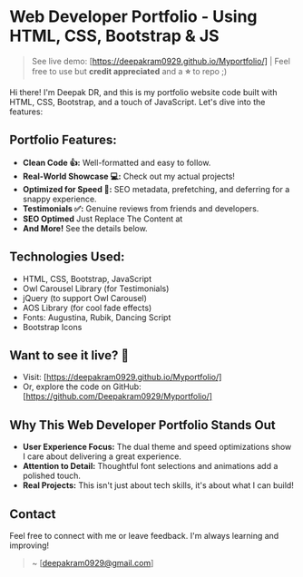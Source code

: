 # Web Developer Portfolio - Using HTML, CSS, Bootstrap & JS

> See live demo: [https://deepakram0929.github.io/Myportfolio/]   |  Feel free to use but **credit appreciated** and a **⭐** to repo ;)


Hi there! I'm Deepak DR, and this is my portfolio website code built with HTML, CSS, Bootstrap, and a touch of JavaScript. Let's dive into the features:

## **Portfolio Features:**

* **Clean Code 👍:** Well-formatted and easy to follow. 
* **Real-World Showcase 💻:** Check out my actual projects!
* **Optimized for Speed 🚀:**  SEO metadata, prefetching, and deferring for a snappy experience.
* **Testimonials ✅:** Genuine reviews from friends and developers.
* **SEO Optimed** Just Replace The Content at <head>
* **And More!** See the details below.
  
## **Technologies Used:**

* HTML, CSS, Bootstrap, JavaScript
* Owl Carousel Library (for Testimonials)
* jQuery (to support Owl Carousel)
* AOS Library (for cool fade effects)
* Fonts: Augustina, Rubik, Dancing Script
* Bootstrap Icons

## **Want to see it live? 👀**

* Visit: [https://deepakram0929.github.io/Myportfolio/]
* Or, explore the code on GitHub: [https://github.com/Deepakram0929/Myportfolio/]

## **Why This Web Developer Portfolio Stands Out**

* **User Experience Focus:**  The dual theme and speed optimizations show I care about delivering a great experience.
* **Attention to Detail:** Thoughtful font selections and animations add a polished touch. 
* **Real Projects:**  This isn't just about tech skills, it's about what I can build!  

## **Contact**

Feel free to connect with me or leave feedback. I'm always learning and improving! 

> ~ [deepakram0929@gmail.com]
